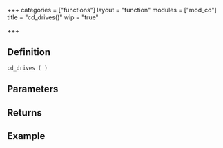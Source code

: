 +++
categories = ["functions"]
layout = "function"
modules = ["mod_cd"]
title = "cd_drives()"
wip = "true"

+++

## Definition

    cd_drives ( )

## Parameters

## Returns

## Example

```
```

